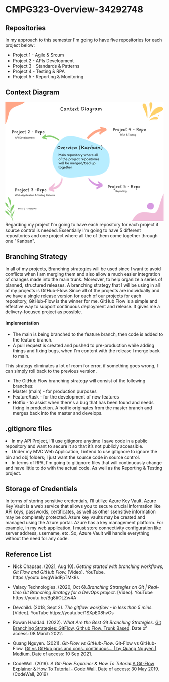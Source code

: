 # CMPG323-Overview-34292748

## Repositories
In my approach to this semester I'm going to have five repositories for each project below:
 <ul>
<li>Project 1 - Agile & Srcum</li>
<li>Project 2 - APIs Development</li>
<li>Project 3 - Standards & Patterns</li>
<li>Project 4 - Testing & RPA</li>
<li>Project 5 - Reporting & Monitoring</li>
</ul>


## Context Diagram
<img src="/Images/Context diagram.png" alt="Context Diagram">
Regarding my project I'm going to have each repository for each project if source control is needed. Essentially I'm going to have 5 different repositories and one project where all the of them come together through one "Kanban".

## Branching Strategy

In all of my projects, Branching strategies will be used since I want to avoid conflicts when I am merging them and also allow a much easier integration of changes made into the main trunk. Moreover, to help organize a series of planned, structured releases. A branching strategy that I will be using in all of my projects is GitHub-Flow. Since all of the projects are individually and we have a single release version for each of our projects for each repository, GitHub-Flow is the winner for me. GitHub Flow is a simple and effective way to support continuous deployment and release. It gives me a delivery-focused project as possible.
#### Implementation
<ul>
<li>The main is being branched to the feature branch, then code is added to the feature branch.</li>
<li>A pull request is created and pushed to pre-production while adding things and fixing bugs, when I'm content with the release I merge back to main.</li>
</ul>
This strategy eliminates a lot of room for error, if something goes wrong, I can simply roll back to the previous version.
<ul>
<li>The GitHub Flow branching strategy will consist of the following branches:  </li>
<li>Master (main) - for production purposes </li>
<li>Feature/task - for the development of new features </li>
<li>Hotfix - to assist when there's a bug that has been found and needs fixing in production. A hotfix originates from the master branch and merges back into the master and develops. </li>
</ul>

## .gitignore files
<li>In my API Project, I'll use gitignore anytime I save code in a public repository and want to secure it so that it’s not publicly accessible.</li>
<li>Under my MVC Web Application, I intend to use gitignore to ignore the bin and obj folders; I just want the source code in source control. </li>
<li>In terms of RPA, I'm going to gitignore files that will continuously change and have little to do with the actual code. As well as the Reporting & Testing project. </li>
</ul>

## Storage of Credentials
In terms of storing sensitive credentials, I’ll utilize  Azure Key Vault. Azure Key Vault is a web service that allows you to secure crucial information like API keys, passwords, certificates, as well as other ssensitive information may be completely protected. Azure key vaults may be created and managed using the Azure portal. Azure has a key management platform. For example, in my web application, I must store connectivity configuration like server address, username, etc. So, Azure Vault will handle everything without the need for any code.
## Reference List
<ul>
<li><p>Nick Chapsas. (2021, Aug 10).<i> Getting started with branching workflows, Git Flow and GitHub Flow.</i> [Video]. YouTube. https://youtu.be/gW6dFpTMk8s <br></li>
<li><p>Valaxy Technologies. (2020, Oct 6).<i>Branching Strategies on Git | Real-time Git Branching Strategy for a DevOps project</i>. [Video]. YouTube https://youtu.be/Bg8tiOLZw4A <br></li>
<li><p>Devchild. (2018, Sept 2).<i> The gitflow workflow - in less than 5 mins.</i> [Video]. YouTube https://youtu.be/1SXpE08hvGs <br></li>
<li><p>Rowan Haddad. (2022).<i> What Are the Best Git Branching Strategies.</i> <a href="https://www.flagship.io/git-branching-strategies/">Git Branching Strategies: GitFlow, Github Flow, Trunk Based</a>. Date of access: 08 March 2022.<br></li>
<li><p>Quang Nguyen. (2021). <i>Git-Flow vs GitHub-Flow.</i> Git-Flow vs GitHub-Flow. <a href="https://quangnguyennd.medium.com/git-flow-vs-github-flow-620c922b2cbd">Git vs GitHub pros and cons. continuous… | by Quang Nguyen | Medium</a>. Date of access: 10 Sep 2021.<br></li> 
<li><p>CodeWall. (2019). <i>A Git-Flow Explainer & How To Tutorial.</i><a href="https://www.codewall.co.uk/a-git-flow-explainer-how-to-tutorial/">A Git-Flow Explainer & How To Tutorial - Code Wall</a>. Date of access: 30 May 2019. (CodeWall, 2019)<br></li> 
</ul>
